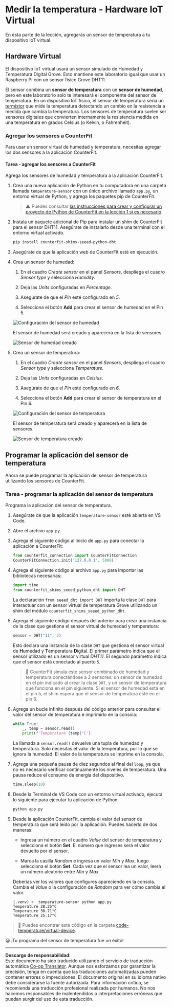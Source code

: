 <!--
CO_OP_TRANSLATOR_METADATA:
{
  "original_hash": "70e5a428b607cd5a9a4f422c2a4df03d",
  "translation_date": "2025-08-26T14:31:02+00:00",
  "source_file": "2-farm/lessons/1-predict-plant-growth/virtual-device-temp.md",
  "language_code": "es"
}
-->
# Medir la temperatura - Hardware IoT Virtual

En esta parte de la lección, agregarás un sensor de temperatura a tu dispositivo IoT virtual.

## Hardware Virtual

El dispositivo IoT virtual usará un sensor simulado de Humedad y Temperatura Digital Grove. Esto mantiene este laboratorio igual que usar un Raspberry Pi con un sensor físico Grove DHT11.

El sensor combina un **sensor de temperatura** con un **sensor de humedad**, pero en este laboratorio solo te interesará el componente del sensor de temperatura. En un dispositivo IoT físico, el sensor de temperatura sería un [termistor](https://wikipedia.org/wiki/Thermistor) que mide la temperatura detectando un cambio en la resistencia a medida que cambia la temperatura. Los sensores de temperatura suelen ser sensores digitales que convierten internamente la resistencia medida en una temperatura en grados Celsius (o Kelvin, o Fahrenheit).

### Agregar los sensores a CounterFit

Para usar un sensor virtual de humedad y temperatura, necesitas agregar los dos sensores a la aplicación CounterFit.

#### Tarea - agregar los sensores a CounterFit

Agrega los sensores de humedad y temperatura a la aplicación CounterFit.

1. Crea una nueva aplicación de Python en tu computadora en una carpeta llamada `temperature-sensor` con un único archivo llamado `app.py`, un entorno virtual de Python, y agrega los paquetes pip de CounterFit.

    > ⚠️ Puedes consultar [las instrucciones para crear y configurar un proyecto de Python de CounterFit en la lección 1 si es necesario](../../../1-getting-started/lessons/1-introduction-to-iot/virtual-device.md).

1. Instala un paquete adicional de Pip para instalar un shim de CounterFit para el sensor DHT11. Asegúrate de instalarlo desde una terminal con el entorno virtual activado.

    ```sh
    pip install counterfit-shims-seeed-python-dht
    ```

1. Asegúrate de que la aplicación web de CounterFit esté en ejecución.

1. Crea un sensor de humedad:

    1. En el cuadro *Create sensor* en el panel *Sensors*, despliega el cuadro *Sensor type* y selecciona *Humidity*.

    1. Deja las *Units* configuradas en *Percentage*.

    1. Asegúrate de que el *Pin* esté configurado en *5*.

    1. Selecciona el botón **Add** para crear el sensor de humedad en el Pin 5.

    ![Configuración del sensor de humedad](../../../../../translated_images/counterfit-create-humidity-sensor.2750e27b6f30e09cf4e22101defd5252710717620816ab41ba688f91f757c49a.es.png)

    El sensor de humedad será creado y aparecerá en la lista de sensores.

    ![Sensor de humedad creado](../../../../../translated_images/counterfit-humidity-sensor.7b12f7f339e430cb26c8211d2dba4ef75261b353a01da0932698b5bebd693f27.es.png)

1. Crea un sensor de temperatura:

    1. En el cuadro *Create sensor* en el panel *Sensors*, despliega el cuadro *Sensor type* y selecciona *Temperature*.

    1. Deja las *Units* configuradas en *Celsius*.

    1. Asegúrate de que el *Pin* esté configurado en *6*.

    1. Selecciona el botón **Add** para crear el sensor de temperatura en el Pin 6.

    ![Configuración del sensor de temperatura](../../../../../translated_images/counterfit-create-temperature-sensor.199350ed34f7343d79dccbe95eaf6c11d2121f03d1c35ab9613b330c23f39b29.es.png)

    El sensor de temperatura será creado y aparecerá en la lista de sensores.

    ![Sensor de temperatura creado](../../../../../translated_images/counterfit-temperature-sensor.f0560236c96a9016bafce7f6f792476fe3367bc6941a1f7d5811d144d4bcbfff.es.png)

## Programar la aplicación del sensor de temperatura

Ahora se puede programar la aplicación del sensor de temperatura utilizando los sensores de CounterFit.

### Tarea - programar la aplicación del sensor de temperatura

Programa la aplicación del sensor de temperatura.

1. Asegúrate de que la aplicación `temperature-sensor` esté abierta en VS Code.

1. Abre el archivo `app.py`.

1. Agrega el siguiente código al inicio de `app.py` para conectar la aplicación a CounterFit:

    ```python
    from counterfit_connection import CounterFitConnection
    CounterFitConnection.init('127.0.0.1', 5000)
    ```

1. Agrega el siguiente código al archivo `app.py` para importar las bibliotecas necesarias:

    ```python
    import time
    from counterfit_shims_seeed_python_dht import DHT
    ```

    La declaración `from seeed_dht import DHT` importa la clase `DHT` para interactuar con un sensor virtual de temperatura Grove utilizando un shim del módulo `counterfit_shims_seeed_python_dht`.

1. Agrega el siguiente código después del anterior para crear una instancia de la clase que gestiona el sensor virtual de humedad y temperatura:

    ```python
    sensor = DHT("11", 5)
    ```

    Esto declara una instancia de la clase `DHT` que gestiona el sensor virtual de **H**umedad y **T**emperatura **D**igital. El primer parámetro indica que el sensor utilizado es un sensor virtual *DHT11*. El segundo parámetro indica que el sensor está conectado al puerto `5`.

    > 💁 CounterFit simula este sensor combinado de humedad y temperatura conectándose a 2 sensores: un sensor de humedad en el pin indicado al crear la clase `DHT`, y un sensor de temperatura que funciona en el pin siguiente. Si el sensor de humedad está en el pin 5, el shim espera que el sensor de temperatura esté en el pin 6.

1. Agrega un bucle infinito después del código anterior para consultar el valor del sensor de temperatura e imprimirlo en la consola:

    ```python
    while True:
        _, temp = sensor.read()
        print(f'Temperature {temp}°C')
    ```

    La llamada a `sensor.read()` devuelve una tupla de humedad y temperatura. Solo necesitas el valor de la temperatura, por lo que se ignora la humedad. El valor de la temperatura se imprime en la consola.

1. Agrega una pequeña pausa de diez segundos al final del `loop`, ya que no es necesario verificar continuamente los niveles de temperatura. Una pausa reduce el consumo de energía del dispositivo.

    ```python
    time.sleep(10)
    ```

1. Desde la Terminal de VS Code con un entorno virtual activado, ejecuta lo siguiente para ejecutar tu aplicación de Python:

    ```sh
    python app.py
    ```

1. Desde la aplicación CounterFit, cambia el valor del sensor de temperatura que será leído por la aplicación. Puedes hacerlo de dos maneras:

    * Ingresa un número en el cuadro *Value* del sensor de temperatura y selecciona el botón **Set**. El número que ingreses será el valor devuelto por el sensor.

    * Marca la casilla *Random* e ingresa un valor *Min* y *Max*, luego selecciona el botón **Set**. Cada vez que el sensor lea un valor, leerá un número aleatorio entre *Min* y *Max*.

    Deberías ver los valores que configures apareciendo en la consola. Cambia el *Value* o la configuración de *Random* para ver cómo cambia el valor.

    ```output
    (.venv) ➜  temperature-sensor python app.py
    Temperature 28.25°C
    Temperature 30.71°C
    Temperature 25.17°C
    ```

> 💁 Puedes encontrar este código en la carpeta [code-temperature/virtual-device](../../../../../2-farm/lessons/1-predict-plant-growth/code-temperature/virtual-device).

😀 ¡Tu programa del sensor de temperatura fue un éxito!

---

**Descargo de responsabilidad**:  
Este documento ha sido traducido utilizando el servicio de traducción automática [Co-op Translator](https://github.com/Azure/co-op-translator). Aunque nos esforzamos por garantizar la precisión, tenga en cuenta que las traducciones automatizadas pueden contener errores o imprecisiones. El documento original en su idioma nativo debe considerarse la fuente autorizada. Para información crítica, se recomienda una traducción profesional realizada por humanos. No nos hacemos responsables de malentendidos o interpretaciones erróneas que puedan surgir del uso de esta traducción.